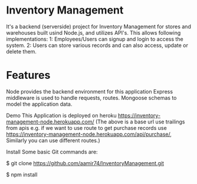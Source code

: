 # Inventory Management
It's a backend (serverside) project for Inventory Management for stores and warehouses built usind Node.js, and utilizes API's. 
This allows following implementations: 
1: Employees/Users can signup and login to access the system. 
2: Users can store various records and can also access, update or delete them. 

# Features
Node provides the backend environment for this application
Express middleware is used to handle requests, routes.
Mongoose schemas to model the application data.

Demo
This Application is deployed on heroku https://inventory-management-node.herokuapp.com/
(The above is a base url use trailings from apis
e.g. if we want to use route to get purchase records use https://inventory-management-node.herokuapp.com/api/purchase/,
Similarly you can use different routes.)

Install
Some basic Git commands are:

$ git clone https://github.com/aamir74/InventoryManagement.git

$ npm install
